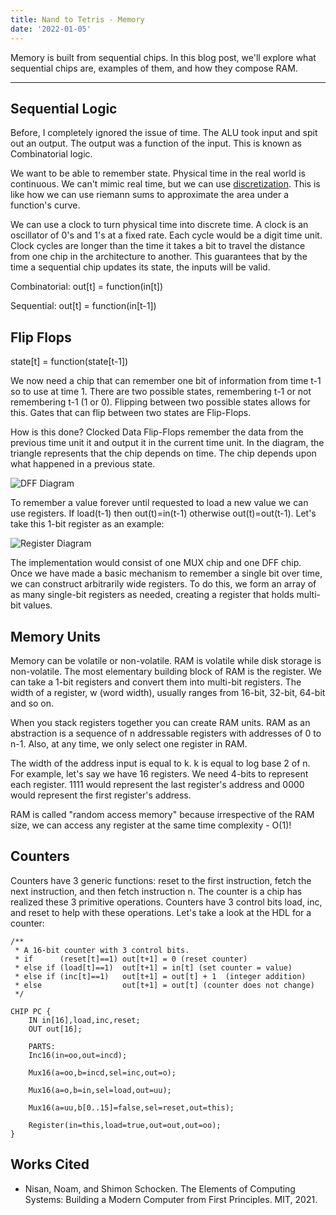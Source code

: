 ```yaml
---
title: Nand to Tetris - Memory
date: '2022-01-05'
---
```


Memory is built from sequential chips. In this blog post, we'll explore what sequential chips are, examples of them, and how they compose RAM.

---

## Sequential Logic

Before, I completely ignored the issue of time. The ALU took input and spit out an output. The output was a function of the input. This is known as Combinatorial logic.

We want to be able to remember state. Physical time in the real world is continuous. We can't mimic real time, but we can use [discretization](https://en.wikipedia.org/wiki/Discretization). This is like how we can use riemann sums to approximate the area under a function's curve.

We can use a clock to turn physical time into discrete time. A clock is an oscillator of 0's and 1's at a fixed rate. Each cycle would be a digit time unit. Clock cycles are longer than the time it takes a bit to travel the distance from one chip in the architecture to another. This guarantees that by the time a sequential chip updates its state, the inputs will be valid.

Combinatorial: out[t] = function(in[t])

Sequential: out[t] = function(in[t-1])

## Flip Flops

state[t] = function(state[t-1])

We now need a chip that can remember one bit of information from time t-1 so to use at time 1. There are two possible states, remembering t-1 or not remembering t-1 (1 or 0). Flipping between two possible states allows for this. Gates that can flip between two states are Flip-Flops.

How is this done? Clocked Data Flip-Flops remember the data from the previous time unit it and output it in the current time unit. In the diagram, the triangle represents that the chip depends on time. The chip depends upon what happened in a previous state.

![DFF Diagram](/static/images/nand-tetris/dff.png)

To remember a value forever until requested to load a new value we can use registers. If load(t-1) then out(t)=in(t-1) otherwise out(t)=out(t-1). Let's take this 1-bit register as an example:

![Register Diagram](/static/images/nand-tetris/register.png)

The implementation would consist of one MUX chip and one DFF chip. Once we have made a basic mechanism to remember a single bit over time, we can construct arbitrarily wide registers. To do this, we form an array of as many single-bit registers as needed, creating a register that holds multi-bit values.

## Memory Units

Memory can be volatile or non-volatile. RAM is volatile while disk storage is non-volatile. The most elementary building block of RAM is the register. We can take a 1-bit registers and convert them into multi-bit registers. The width of a register, w (word width), usually ranges from 16-bit, 32-bit, 64-bit and so on.

When you stack registers together you can create RAM units. RAM as an abstraction is a sequence of n addressable registers with addresses of 0 to n-1. Also, at any time, we only select one register in RAM.

The width of the address input is equal to k. k is equal to log base 2 of n. For example, let's say we have 16 registers. We need 4-bits to represent each register. 1111 would represent the last register's address and 0000 would represent the first register's address.

RAM is called "random access memory" because irrespective of the RAM size, we can access any register at the same time complexity - O(1)!

## Counters

Counters have 3 generic functions: reset to the first instruction, fetch the next instruction, and then fetch instruction n. The counter is a chip has realized these 3 primitive operations. Counters have 3 control bits load, inc, and reset to help with these operations. Let's take a look at the HDL for a counter:

```hdl
/**
 * A 16-bit counter with 3 control bits.
 * if      (reset[t]==1) out[t+1] = 0 (reset counter)
 * else if (load[t]==1)  out[t+1] = in[t] (set counter = value)
 * else if (inc[t]==1)   out[t+1] = out[t] + 1  (integer addition)
 * else                  out[t+1] = out[t] (counter does not change)
 */

CHIP PC {
    IN in[16],load,inc,reset;
    OUT out[16];

    PARTS:
	Inc16(in=oo,out=incd);

	Mux16(a=oo,b=incd,sel=inc,out=o);

	Mux16(a=o,b=in,sel=load,out=uu);

	Mux16(a=uu,b[0..15]=false,sel=reset,out=this);

	Register(in=this,load=true,out=out,out=oo);
}
```

## Works Cited

- Nisan, Noam, and Shimon Schocken. The Elements of Computing Systems: Building a Modern Computer from First Principles. MIT, 2021.
